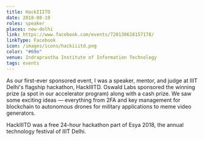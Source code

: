 ```yaml
---
title: HackIIITD
date: 2018-08-18
roles: speaker
places: new-delhi
link: https://www.facebook.com/events/720130618157178/
linkType: Facebook
icon: /images/icons/hackiiitd.png
color: "#69e"
venue: Indraprastha Institute of Information Technology
tags: events
---
```


As our first-ever sponsored event, I was a speaker, mentor, and judge at IIIT Delhi's flagship hackathon, HackIIITD. Oswald Labs sponsored the winning prize (a spot in our accelerator program) along with a cash prize. We saw some exciting ideas — everything from 2FA and key management for blockchain to autonomous drones for military applications to meme video generators.

<!--more-->

HackIIITD was a free 24-hour hackathon part of Esya 2018, the annual technology festival of IIIT Delhi.
